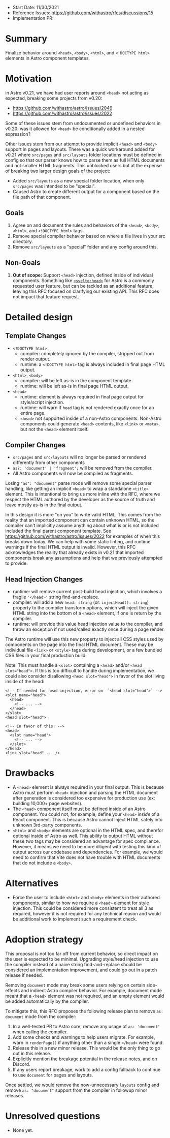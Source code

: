 - Start Date: 11/30/2021
- Reference Issues: https://github.com/withastro/rfcs/discussions/15
- Implementation PR:

# Summary

Finalize behavior around `<head>`, `<body>`, `<html>`, and `<!DOCTYPE html>` elements in Astro component templates.

# Motivation

in Astro v0.21, we have had user reports around `<head>` not acting as expected, breaking some projects from v0.20:
- https://github.com/withastro/astro/issues/2046
- https://github.com/withastro/astro/issues/2022

Some of these issues stem from undocumented or undefined behaviors in v0.20: was it allowed for `<head>` be conditionally added in a nested expression? 

Other issues stem from our attempt to provide implicit `<head>` and `<body>` support in pages and layouts. There was a quick workaround added for v0.21 where `src/pages` and `src/layouts` folder locations must be defined in config so that our parser knows how to parse them as full HTML documents and not smaller HTML fragments. This unblocked users but at the expense of breaking two larger design goals of the project:
  - Added `src/layouts` as a new special folder location, when only `src/pages` was intended to be "special".
  - Caused Astro to create different output for a component based on the file path of that component.

## Goals

1. Agree on and document the rules and behaviors of the `<head>`, `<body>`, `<html>`, and `<!DOCTYPE html>` tags.
2. Remove special compiler behavior based on where a file lives in your src directory. 
3. Remove `src/layouts` as a "special" folder and any config around this.

## Non-Goals

1. **Out of scope:** Support `<head>` injection, defined inside of individual components. Something like [`<svelte:head>`](https://svelte.dev/docs#svelte_head) for Astro is a commonly requested user feature, but can be tackled as an additional feature, leaving this RFC focused on clarifying our existing API. This RFC does not impact that feature request.


# Detailed design

## Template Changes

- `<!DOCTYPE html>`
  - compiler: completely ignored by the compiler, stripped out from render output.
  - runtime: a `<!DOCTYPE html>` tag is always included in final page HTML output.
- `<html>`, `<body>`
  - compiler: will be left as-is in the component template.
  - runtime: will be left as-is in final page HTML output.
- `<head>`
  - runtime: element is always required in final page output for style/script injection.
  - runtime: will warn if `head` tag is not rendered exactly once for an entire page.
  - `<head>` not supported inside of a non-Astro components. Non-Astro components could generate `<head>` contents, like `<link>` or `<meta>`, but not the `<head>` element itself.

## Compiler Changes

- `src/pages` and `src/layouts` will no longer be parsed or rendered differently from other components
- `as?: 'document' | 'fragment';` will be removed from the compiler.
- All Astro components will now be compiled as fragments.

Losing `"as": "document"` parse mode will remove some special parser handling, like getting an implicit `<head>` to wrap a standalone `<title>` element. This is intentional to bring us more inline with the RFC, where we respect the HTML authored by the developer as the source of truth and leave mostly as-is in the final output.

In this design it is more "on you" to write valid HTML. This comes from the reality that an imported component can contain unknown HTML, so the compiler can't implicitly assume anything about what is or is not included included the final parent component template.  See https://github.com/withastro/astro/issues/2022 for examples of when this breaks down today. We can help with some static linting, and runtime warnings if the final HTML output is invalid. However, this RFC acknowledges the reality that already exists in v0.21 that imported components break any assumptions and help that we previously attempted to provide.

## Head Injection Changes
- runtime: will remove current post-build head injection, which involves a fragile `'</head>'` string find-and-replace.
- compiler: will add a new `head: string` (or: `injectHead(): string`) property to the compiler transform options, which will inject the given HTML string into the bottom of a `<head>` element, if one is return by the compiler.
- runtime: will provide this value head injection value to the compiler, and throw an exception if not used/called exactly once during a page render. 

The Astro runtime will use this new property to inject all CSS styles used by components on the page into the final HTML document. These may be individual file `<link>` or `<style>` tags during development, or a few bundled CSS files in your final production build.

Note: This must handle a `<slot>` containing a `<head>` and/or `<head slot="head">`. If this is too difficult to handle during implementation, we could also consider disallowing `<head slot="head">` in favor of the slot living inside of the head:

```astro
<!-- If needed for head injection, error on  `<head slot="head">` -->
<slot name="head">
  <head>
    <!-- ... -->
  </head>
</slot>
<head slot="head">

<!-- In favor of this: -->
<head>
  <slot name="head">
    <!-- ... -->
  </slot>
</head>
<link slot="head" ... />
```



# Drawbacks

- A `<head>` element is always required in your final output. This is because Astro must perform `<head>` injection and parsing the HTML document after generation is considered too expensive for production use (ex: building 10,000+ page websites). 
- The `<head>` component itself must be defined inside of an Astro component. You could not, for example, define your `<head>` _inside_ of a React component. This is because Astro cannot inject HTML safely into unknown 3rd-party components.
- `<html>` and `<body>` elements are optional in the HTML spec, and therefor optional inside of Astro as well. This ability to output HTML without these two tags may be considered an advantage for spec compliance. However, it means we need to be more diligent with testing this kind of output across our codebase and dependencies. For example, we would need to confirm that Vite does not have trouble with HTML documents that do not include a `<body>`.

# Alternatives

- Force the user to include `<html>` and `<body>` elements in their authored components, similar to how we require a `<head>` element for style injection. This could be considered more consistent to treat all 3 as required, however it is not required for any technical reason and would be additional work to implement such a requirement check.

# Adoption strategy

This proposal is not too far off from current behavior, so direct impact on the user is expected to be minimal. Upgrading style/head injection to use the compiler instead of a naive string find-and-replace should be considered an implementation improvement, and could go out in a patch release if needed.

Removing `document` mode may break some users relying on certain side-effects and indirect Astro compiler behavior. For example, document mode meant that a `<head>` element was not required, and an empty element would be added automatically by the compiler.

To mitigate this, this RFC proposes the following release plan to remove `as: document` mode from the compiler:

1. In a well-tested PR to Astro core, remove any usage of `as: 'document'` when calling the compiler. 
2. Add some checks and warnings to help users migrate. For example, warn in `renderPage()` if anything other than a single `</head>` were found.
3. Release this in a new minor release. This would be the only thing to go out in this release.
4. Explicitly mention the breakage potential in the release notes, and on Discord.
5. If any users report breakage, work to add a config fallback to continue to use `document` for pages and layouts.

Once settled, we would remove the now-unnecessary `layouts` config and remove `as: "document"` support from the compiler in followup minor releases.




# Unresolved questions

- None yet.
